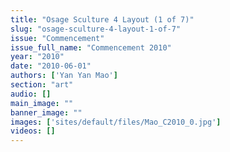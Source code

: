 ```yaml
---
title: "Osage Sculture 4 Layout (1 of 7)"
slug: "osage-sculture-4-layout-1-of-7"
issue: "Commencement"
issue_full_name: "Commencement 2010"
year: "2010"
date: "2010-06-01"
authors: ['Yan Yan Mao']
section: "art"
audio: []
main_image: ""
banner_image: ""
images: ['sites/default/files/Mao_C2010_0.jpg']
videos: []
---
```

